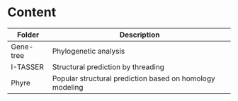 # Content

| Folder | Description |
| ------ | ----------- |
| Gene-tree | Phylogenetic analysis |
| I-TASSER | Structural prediction by threading |
| Phyre | Popular structural prediction based on homology modeling |
